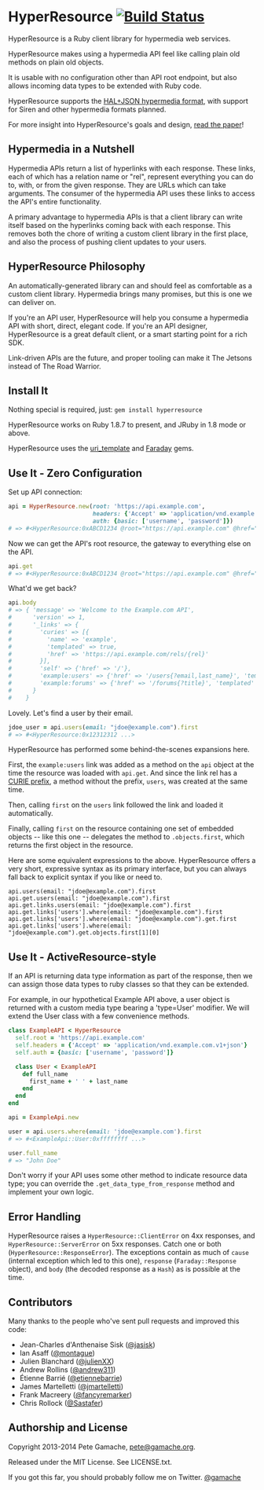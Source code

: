 # HyperResource [![Build Status](https://travis-ci.org/gamache/hyperresource.png?branch=master)](https://travis-ci.org/gamache/hyperresource)

HyperResource is a Ruby client library for hypermedia web services.

HyperResource makes using a hypermedia API feel like calling plain old
methods on plain old objects.

It is usable with no configuration other than API root endpoint, but
also allows incoming data types to be extended with Ruby code.

HyperResource supports the 
[HAL+JSON hypermedia format](http://stateless.co/hal_specification.html),
with support for Siren and other hypermedia formats planned.

For more insight into HyperResource's goals and design,
[read the paper](http://petegamache.com/wsrest2014-gamache.pdf)!

## Hypermedia in a Nutshell

Hypermedia APIs return a list of hyperlinks with each response.  These
links, each of which has a relation name or "rel", represent everything
you can do to, with, or from the given response.  They are URLs which
can take arguments.  The consumer of the hypermedia API uses these
links to access the API's entire functionality.

A primary advantage to hypermedia APIs is that a client library can
write itself based on the hyperlinks coming back with each response.
This removes both the chore of writing a custom client library in the
first place, and also the process of pushing client updates to your
users.

## HyperResource Philosophy

An automatically-generated library can and should feel as comfortable as a
custom client library.  Hypermedia brings many promises, but this is one
we can deliver on.

If you're an API user, HyperResource will help you consume a hypermedia
API with short, direct, elegant code.
If you're an API designer, HyperResource is a great default client, or a
smart starting point for a rich SDK.

Link-driven APIs are the future, and proper tooling can make it The Jetsons
instead of The Road Warrior.

## Install It

Nothing special is required, just: `gem install hyperresource`

HyperResource works on Ruby 1.8.7 to present, and JRuby in 1.8 mode or
above.

HyperResource uses the 
[uri_template](https://github.com/hannesg/uri_template)
and [Faraday](https://github.com/lostisland/faraday)
gems.  

## Use It - Zero Configuration

Set up API connection:

```ruby
api = HyperResource.new(root: 'https://api.example.com',
                        headers: {'Accept' => 'application/vnd.example.com.v1+json'},
                        auth: {basic: ['username', 'password']})
# => #<HyperResource:0xABCD1234 @root="https://api.example.com" @href="" @namespace=nil ... >
```

Now we can get the API's root resource, the gateway to everything else
on the API.

```ruby
api.get
# => #<HyperResource:0xABCD1234 @root="https://api.example.com" @href="" @namespace=nil ... >
```

What'd we get back?

```ruby
api.body
# => { 'message' => 'Welcome to the Example.com API',
#      'version' => 1,
#      '_links' => {
#        'curies' => [{
#          'name' => 'example',
#          'templated' => true,
#          'href' => 'https://api.example.com/rels/{rel}'
#        }],
#        'self' => {'href' => '/'},
#        'example:users' => {'href' => '/users{?email,last_name}', 'templated' => true},
#        'example:forums' => {'href' => '/forums{?title}', 'templated' => true}
#      }
#    }
```

Lovely.  Let's find a user by their email.

```ruby
jdoe_user = api.users(email: "jdoe@example.com").first
# => #<HyperResource:0x12312312 ...>
```

HyperResource has performed some behind-the-scenes expansions here.

First, the `example:users` link was
added as a method on the `api` object at the time the resource was
loaded with `api.get`.  And since the link rel has a 
[CURIE prefix](http://tools.ietf.org/html/draft-kelly-json-hal-06#section-8.2),
a method without the prefix, `users`, was created at the same time.

Then, calling `first` on the `users` link
followed the link and loaded it automatically.

Finally, calling `first` on the resource containing one set of
embedded objects -- like this one -- delegates the method to
`.objects.first`, which returns the first object in the resource.

Here are some equivalent expressions to the above.  HyperResource offers
a very short, expressive syntax as its primary interface,
but you can always fall back to explicit syntax if you like or need to.


```
api.users(email: "jdoe@example.com").first
api.get.users(email: "jdoe@example.com").first
api.get.links.users(email: "jdoe@example.com").first
api.get.links['users'].where(email: "jdoe@example.com").first
api.get.links['users'].where(email: "jdoe@example.com").get.first
api.get.links['users'].where(email: "jdoe@example.com").get.objects.first[1][0]
```

## Use It - ActiveResource-style

If an API is returning data type information as part of the response,
then we can assign those data types to ruby classes so that they can
be extended.

For example, in our hypothetical Example API above, a user object is
returned with a custom media type bearing a 'type=User' modifier.  We
will extend the User class with a few convenience methods.

```ruby
class ExampleAPI < HyperResource
  self.root = 'https://api.example.com'
  self.headers = {'Accept' => 'application/vnd.example.com.v1+json'}
  self.auth = {basic: ['username', 'password']}

  class User < ExampleAPI
    def full_name
      first_name + ' ' + last_name
    end
  end
end

api = ExampleApi.new

user = api.users.where(email: 'jdoe@example.com').first
# => #<ExampleApi::User:0xffffffff ...>

user.full_name
# => "John Doe"
```

Don't worry if your API uses some other method to indicate resource data
type; you can override the `.get_data_type_from_response` method and
implement your own logic.

## Error Handling

HyperResource raises a `HyperResource::ClientError` on 4xx responses,
and `HyperResource::ServerError` on 5xx responses.  Catch one or both
(`HyperResource::ResponseError`).  The exceptions contain as much of
`cause` (internal exception which led to this one), `response`
(`Faraday::Response` object), and `body` (the decoded response
as a `Hash`) as is possible at the time.

## Contributors

Many thanks to the people who've sent pull requests and improved this code:

* Jean-Charles d'Anthenaise Sisk ([@jasisk](https://github.com/jasisk))
* Ian Asaff ([@montague](https://github.com/montague))
* Julien Blanchard ([@julienXX](https://github.com/julienXX))
* Andrew Rollins ([@andrew311](https://github.com/andrew311))
* Étienne Barrié ([@etiennebarrie](https://github.com/etiennebarrie))
* James Martelletti ([@jmartelletti](https://github.com/jmartelletti))
* Frank Macreery ([@fancyremarker](https://github.com/fancyremarker))
* Chris Rollock ([@Sastafer](https://github.com/Sastafer))

## Authorship and License

Copyright 2013-2014 Pete Gamache, [pete@gamache.org](mailto:pete@gamache.org).

Released under the MIT License.  See LICENSE.txt.

If you got this far, you should probably follow me on Twitter.
[@gamache](https://twitter.com/gamache)


